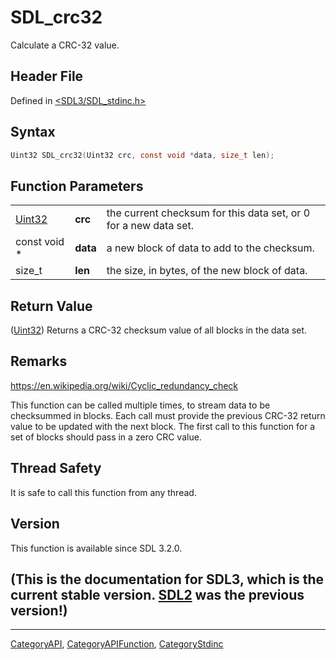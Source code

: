 # SDL_crc32

Calculate a CRC-32 value.

## Header File

Defined in [<SDL3/SDL_stdinc.h>](https://github.com/libsdl-org/SDL/blob/main/include/SDL3/SDL_stdinc.h)

## Syntax

```c
Uint32 SDL_crc32(Uint32 crc, const void *data, size_t len);
```

## Function Parameters

|                  |          |                                                                  |
| ---------------- | -------- | ---------------------------------------------------------------- |
| [Uint32](Uint32) | **crc**  | the current checksum for this data set, or 0 for a new data set. |
| const void *     | **data** | a new block of data to add to the checksum.                      |
| size_t           | **len**  | the size, in bytes, of the new block of data.                    |

## Return Value

([Uint32](Uint32)) Returns a CRC-32 checksum value of all blocks in the
data set.

## Remarks

https://en.wikipedia.org/wiki/Cyclic_redundancy_check

This function can be called multiple times, to stream data to be
checksummed in blocks. Each call must provide the previous CRC-32 return
value to be updated with the next block. The first call to this function
for a set of blocks should pass in a zero CRC value.

## Thread Safety

It is safe to call this function from any thread.

## Version

This function is available since SDL 3.2.0.

## (This is the documentation for SDL3, which is the current stable version. [SDL2](https://wiki.libsdl.org/SDL2/) was the previous version!)



----
[CategoryAPI](CategoryAPI), [CategoryAPIFunction](CategoryAPIFunction), [CategoryStdinc](CategoryStdinc)

